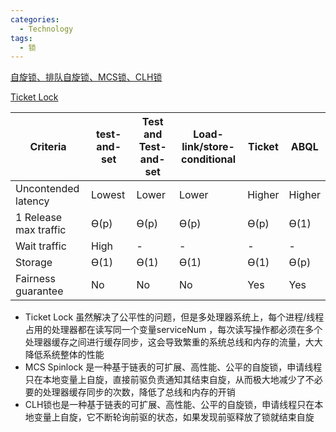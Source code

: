 ```yaml
---
categories:
  - Technology
tags:
  - 锁
---
```


[自旋锁、排队自旋锁、MCS锁、CLH锁](http://coderbee.net/index.php/concurrent/20131115/577)

[Ticket Lock](https://en.wikipedia.org/wiki/Ticket_lock)

|Criteria|	test-and-set|	Test and Test-and-set|	Load-link/store-conditional	|Ticket	|ABQL|
|-|-|-|-|-|-|
|Uncontended latency	|Lowest	|Lower	|Lower	|Higher	|Higher|
|1 Release max traffic|	Ө(p)|	Ө(p)|	Ө(p)|	Ө(p)|	Ө(1)|
|Wait traffic|	High|-|-|-|-|
|Storage|Ө(1)|Ө(1)|Ө(1)|Ө(1)|Ө(p)|
|Fairness guarantee	|No	|No	|No	|Yes	|Yes|

* Ticket Lock 虽然解决了公平性的问题，但是多处理器系统上，每个进程/线程占用的处理器都在读写同一个变量serviceNum ，每次读写操作都必须在多个处理器缓存之间进行缓存同步，这会导致繁重的系统总线和内存的流量，大大降低系统整体的性能
* MCS Spinlock 是一种基于链表的可扩展、高性能、公平的自旋锁，申请线程只在本地变量上自旋，直接前驱负责通知其结束自旋，从而极大地减少了不必要的处理器缓存同步的次数，降低了总线和内存的开销
* CLH锁也是一种基于链表的可扩展、高性能、公平的自旋锁，申请线程只在本地变量上自旋，它不断轮询前驱的状态，如果发现前驱释放了锁就结束自旋
